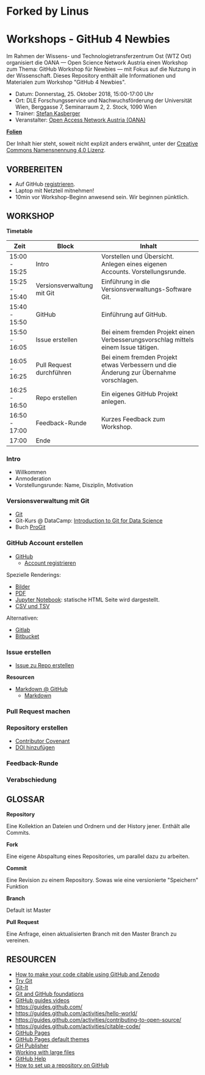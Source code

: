 # Forked by Linus

Workshops - GitHub 4 Newbies
==============================

Im Rahmen der Wissens- und Technologietransferzentrum Ost (WTZ Ost) organisiert die OANA — Open Science Network Austria einen Workshop zum Thema: GitHub Workshop für Newbies — mit Fokus auf die Nutzung in der Wissenschaft. Dieses Repository enthält alle Informationen und Materialen zum Workshop "GitHub 4 Newbies".

- Datum: Donnerstag, 25. Oktober 2018, 15:00-17:00 Uhr
- Ort: DLE Forschungsservice und Nachwuchsförderung der Universität Wien, Berggasse 7, Seminarraum 2, 2. Stock, 1090 Wien 
- Trainer: [Stefan Kasberger](http://stefankasberger.at/)
- Veranstalter: [Open Access Network Austria (OANA)](https://www.oana.at/)

**[Folien](slides.pdf)**

Der Inhalt hier steht, soweit nicht explizit anders erwähnt, unter der [Creative Commons Namensnennung 4.0 Lizenz](https://creativecommons.org/licenses/by/4.0/).

## VORBEREITEN

* Auf GitHub [registrieren](https://github.com/join).
* Laptop mit Netzteil mitnehmen!
* 10min vor Workshop-Beginn anwesend sein. Wir beginnen pünktlich.

## WORKSHOP

**Timetable**

| Zeit     | Block | Inhalt |
|---------------|--------------|------------|
| 15:00 - 15:25 | Intro | Vorstellen und Übersicht. Anlegen eines eigenen Accounts. Vorstellungsrunde. |
| 15:25 - 15:40 | Versionsverwaltung mit Git | Einführung in die Versionsverwaltungs-Software Git. |
| 15:40 - 15:50 | GitHub | Einführung auf GitHub.  |
| 15:50 - 16:05 | Issue erstellen | Bei einem fremden Projekt einen Verbesserungsvorschlag mittels einem Issue tätigen. |
| 16:05 - 16:25 | Pull Request durchführen | Bei einem fremden Projekt etwas Verbessern und die Änderung zur Übernahme vorschlagen. |
| 16:25 - 16:50 | Repo erstellen | Ein eigenes GitHub Projekt anlegen. |
| 16:50 - 17:00 | Feedback-Runde | Kurzes Feedback zum Workshop. |
| 17:00 | Ende |

### Intro

* Willkommen
* Anmoderation
* Vorstellungsrunde: Name, Disziplin, Motivation

### Versionsverwaltung mit Git

* [Git](https://git-scm.com/)
* Git-Kurs @ DataCamp: [Introduction to Git for Data Science](https://www.datacamp.com/courses/introduction-to-git-for-data-science?tap_a=5644-dce66f&tap_s=210732-9d6bbf)
* Buch [ProGit](https://www.git-scm.com/book/en/v2)

### GitHub Account erstellen

* [GitHub](https://github.com)
  * [Account registrieren](https://github.com/join)

Spezielle Renderings:

* [Bilder](https://help.github.com/articles/rendering-and-diffing-images/)
* [PDF](https://help.github.com/articles/rendering-pdf-documents/)
* [Jupyter Notebook](https://help.github.com/articles/working-with-jupyter-notebook-files-on-github/): statische HTML Seite wird dargestellt. 
* [CSV und TSV](https://help.github.com/articles/rendering-csv-and-tsv-data/)

Alternativen: 

* [Gitlab](https://about.gitlab.com/)
* [Bitbucket](https://bitbucket.org/)

### Issue erstellen

* [Issue zu Repo erstellen](https://github.com/skasberger/github4newbies/issues/new)

**Resourcen**

* [Markdown @ GitHub](https://help.github.com/articles/basic-writing-and-formatting-syntax/)
  * [Markdown](https://daringfireball.net/projects/markdown/)

### Pull Request machen

### Repository erstellen

* [Contributor Covenant](https://www.contributor-covenant.org/)
* [DOI hinzufügen](https://github.com/OpenScienceMOOC/Module-5-Open-Research-Software-and-Open-Source/blob/master/content_development/Task_2.md)


### Feedback-Runde

### Verabschiedung

## GLOSSAR

**Repository**

Eine Kollektion an Dateien und Ordnern und der History jener. Enthält alle Commits.

**Fork**

Eine eigene Abspaltung eines Repositories, um parallel dazu zu arbeiten. 

**Commit**

Eine Revision zu einem Repository. Sowas wie eine versionierte "Speichern" Funktion

**Branch**

Default ist Master

**Pull Request**

Eine Anfrage, einen aktualisierten Branch mit den Master Branch zu vereinen.

## RESOURCEN

* [How to make your code citable using GitHub and Zenodo](https://github.com/OpenScienceMOOC/Module-5-Open-Research-Software-and-Open-Source/blob/master/content_development/Task_2.md)
* [Try Git](http://try.github.com)
* [Git-It](https://github.com/jlord/git-it)
* [Git and GitHub foundations](https://www.youtube.com/watch?v=yyLiplDQtf0&list=UUP7RrmoueENv9TZts3HXXtw)
* [GitHub guides videos](https://www.youtube.com/user/GitHubGuides)
* https://guides.github.com/
* https://guides.github.com/activities/hello-world/
* https://guides.github.com/activities/contributing-to-open-source/
* https://guides.github.com/activities/citable-code/
* [GitHub Pages](http://pages.github.com)
* [GitHub Pages default themes](https://github.com/blog/1081-instantly-beautiful-project-pages)
* [GH Publisher](https://github.com/ewanmellor/gh-publisher)
* [Working with large files](https://help.github.com/articles/working-with-large-files/)
* [GitHub Help](https://help.github.com/)
* [How to set up a repository on GitHub](https://github.com/OpenScienceMOOC/Module-5-Open-Research-Software-and-Open-Source/blob/master/content_development/Task_1.md#setting-up-a-github-profile-)


